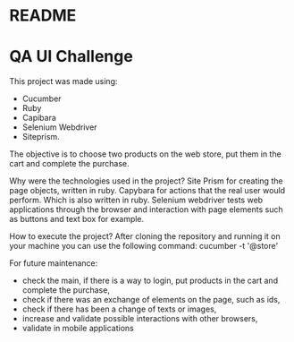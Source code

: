 # README
# QA UI Challenge

This project was made using: 
- Cucumber
- Ruby
- Capibara
- Selenium Webdriver
- Siteprism.

The objective is to choose two products on the web store, put them in the cart and complete the purchase.

Why were the technologies used in the project?
Site Prism for creating the page objects, written in ruby.
Capybara for actions that the real user would perform. Which is also written in ruby.
Selenium webdriver tests web applications through the browser and interaction with page elements such as buttons and text box for example.

How to execute the project?
After cloning the repository and running it on your machine you can use the following command:
cucumber -t '@store'

For future maintenance:
- check the main, if there is a way to login, put products in the cart and complete the purchase,
- check if there was an exchange of elements on the page, such as ids,
- check if there has been a change of texts or images,
- increase and validate possible interactions with other browsers,
- validate in mobile applications



